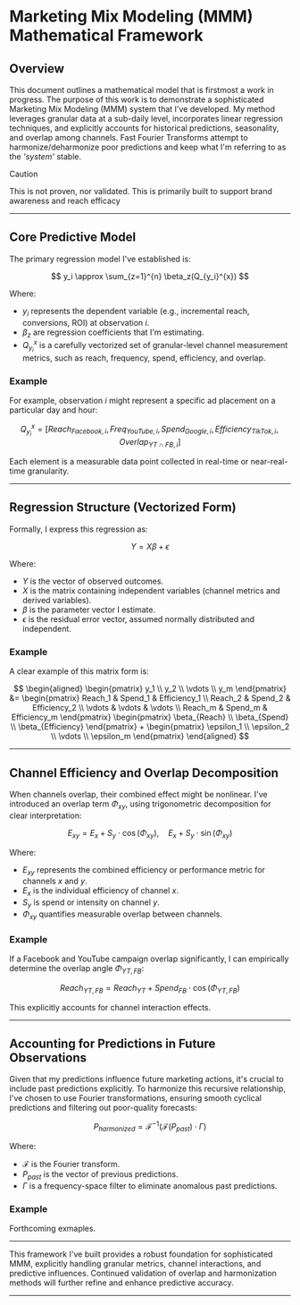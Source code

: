# Marketing Mix Modeling (MMM) Mathematical Framework

## Overview

This document outlines a mathematical model that is firstmost a work in progress. The purpose of this work is to demonstrate a sophisticated Marketing Mix Modeling (MMM) system that I've developed. My method leverages granular data at a sub-daily level, incorporates linear regression techniques, and explicitly accounts for historical predictions, seasonality, and overlap among channels. Fast Fourier Transforms attempt to harmonize/deharmonize poor predictions and keep what I'm referring to as the *'system'* stable.

> [!CAUTION]
> This is not proven, nor validated.
> This is primarily built to support brand awareness and reach efficacy
---

## Core Predictive Model

The primary regression model I've established is:

$$
 y_i \approx \sum_{z=1}^{n} \beta_z(Q_{y_i}^{x})
$$

Where:
- $y_i$ represents the dependent variable (e.g., incremental reach, conversions, ROI) at observation $i$.
- $\beta_z$ are regression coefficients that I'm estimating.
- $Q_{y_i}^{x}$ is a carefully vectorized set of granular-level channel measurement metrics, such as reach, frequency, spend, efficiency, and overlap.

### Example
For example, observation $i$ might represent a specific ad placement on a particular day and hour:

$$
Q_{y_i}^{x} = [Reach_{Facebook,i}, Freq_{YouTube,i}, Spend_{Google,i}, Efficiency_{TikTok,i}, Overlap_{YT\cap FB,i}]
$$

Each element is a measurable data point collected in real-time or near-real-time granularity.

---

## Regression Structure (Vectorized Form)

Formally, I express this regression as:

$$
Y = X\beta + \epsilon
$$

Where:
- $Y$ is the vector of observed outcomes.
- $X$ is the matrix containing independent variables (channel metrics and derived variables).
- $\beta$ is the parameter vector I estimate.
- $\epsilon$ is the residual error vector, assumed normally distributed and independent.

### Example
A clear example of this matrix form is:

[//]: # (below should be surrounded by ![equation] and end with a)  
[//]: # (https://latex.codecogs.com/svg.image?%5Cbg%7Bwhite%7D%25%5Clarge%20%5Cbegin%7Bbmatrix%7D%20y_1%20%5C%5C%20y_2%20%5C%5C%20%5Cvdots%20%5C%5C%20y_m%20%5Cend%7Bbmatrix%7D%20=%20%5Cbegin%7Bbmatrix%7D%20Reach_%7B1%7D%20&%20Spend_%7B1%7D%20&%20Efficiency_%7B1%7D%20%5C%5C%20Reach_%7B2%7D%20&%20Spend_%7B2%7D%20&%20Efficiency_%7B2%7D%20%5C%5C%20%5Cvdots%20&%20%5Cvdots%20&%20%5Cvdots%20%5C%5C%20Reach_%7Bm%7D%20&%20Spend_%7Bm%7D%20&%20Efficiency_%7Bm%7D%20%5Cend%7Bbmatrix%7D%20%5Cbegin%7Bbmatrix%7D%20%5Cbeta_%7BReach%7D%20%5C%5C%20%5Cbeta_%7BSpend%7D%20%5C%5C%20%5Cbeta_%7BEfficiency%7D%20%5Cend%7Bbmatrix%7D%20+%20%5Cbegin%7Bbmatrix%7D%20%5Cepsilon_1%20%5C%5C%20%5Cepsilon_2%20%5C%5C%20%5Cvdots%20%5C%5C%20%5Cepsilon_m%20%5Cend%7Bbmatrix%7D)

[//]: # (below is was a hellish nightmare to compose) 
$$
\begin{aligned}
\begin{pmatrix}
y_1 \\
y_2 \\
\vdots \\
y_m
\end{pmatrix}
&=
\begin{pmatrix}
Reach_1 & Spend_1 & Efficiency_1 \\
Reach_2 & Spend_2 & Efficiency_2 \\
\vdots & \vdots & \vdots \\
Reach_m & Spend_m & Efficiency_m
\end{pmatrix}
\begin{pmatrix}
\beta_{Reach} \\
\beta_{Spend} \\
\beta_{Efficiency}
\end{pmatrix}
+
\begin{pmatrix}
\epsilon_1 \\
\epsilon_2 \\
\vdots \\
\epsilon_m
\end{pmatrix}
\end{aligned}
$$

---

## Channel Efficiency and Overlap Decomposition

When channels overlap, their combined effect might be nonlinear. I've introduced an overlap term $\Phi_{xy}$, using trigonometric decomposition for clear interpretation:

$$
E_{xy} = E_x + S_y \cdot \cos(\Phi_{xy}), \quad E_x + S_y \cdot \sin(\Phi_{xy})
$$

Where:
- $E_{xy}$ represents the combined efficiency or performance metric for channels $x$ and $y$.
- $E_x$ is the individual efficiency of channel $x$.
- $S_y$ is spend or intensity on channel $y$.
- $\Phi_{xy}$ quantifies measurable overlap between channels.

### Example
If a Facebook and YouTube campaign overlap significantly, I can empirically determine the overlap angle $\Phi_{YT,FB}$:

$$
Reach_{YT,FB} = Reach_{YT} + Spend_{FB} \cdot \cos(\Phi_{YT,FB})
$$

This explicitly accounts for channel interaction effects.

---

## Accounting for Predictions in Future Observations

Given that my predictions influence future marketing actions, it's crucial to include past predictions explicitly. To harmonize this recursive relationship, I've chosen to use Fourier transformations, ensuring smooth cyclical predictions and filtering out poor-quality forecasts:

$$
P_{harmonized} = \mathcal{F}^{-1}\left(\mathcal{F}(P_{past})\cdot\Gamma\right)
$$

Where:
- $\mathcal{F}$ is the Fourier transform.
- $P_{past}$ is the vector of previous predictions.
- $\Gamma$ is a frequency-space filter to eliminate anomalous past predictions.

### Example
Forthcoming exmaples. 

---


This framework I've built provides a robust foundation for sophisticated MMM, explicitly handling granular metrics, channel interactions, and predictive influences. Continued validation of overlap and harmonization methods will further refine and enhance predictive accuracy.

---

